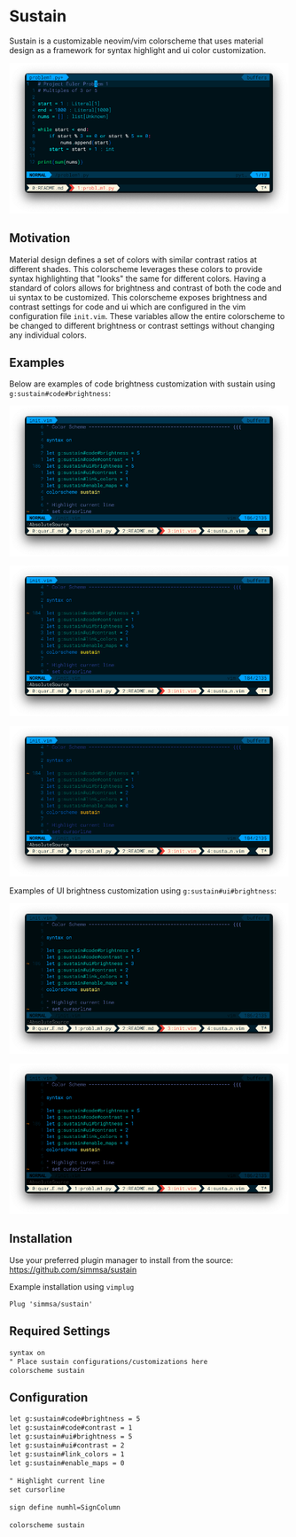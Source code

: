 # Sustain

Sustain is a customizable neovim/vim colorscheme that uses material design as a framework for syntax highlight and ui color customization.

![Sustain Colorscheme Screenshot](docs/sustain_default.png)

## Motivation

Material design defines a set of colors with similar contrast ratios at different shades. This colorscheme leverages these colors to provide syntax highlighting that "looks" the same for different colors. Having a standard of colors allows for brightness and contrast of both the code and ui syntax to be customized. This colorscheme exposes brightness and contrast settings for code and ui which are configured in the vim configuration file `init.vim`. These variables allow the entire colorscheme to be changed to different brightness or contrast settings without changing any individual colors.

## Examples

Below are examples of code brightness customization with sustain using `g:sustain#code#brightness`:

![Sustain default code and ui brightness](docs/sustain_ui_light.png)

![Sustain medium darkness code](docs/sustain_code_medium.png)

![Sustain dark code](docs/sustain_code_dark.png)

Examples of UI brightness customization using `g:sustain#ui#brightness`:

![Sustain medium darkness UI](docs/sustain_ui_medium.png)

![Sustain dark UI](docs/sustain_ui_dark.png)

## Installation

Use your preferred plugin manager to install from the source: <https://github.com/simmsa/sustain>

Example installation using `vimplug`

```vim
Plug 'simmsa/sustain'
```

## Required Settings

```vim
syntax on
" Place sustain configurations/customizations here
colorscheme sustain
```

## Configuration

```vim
let g:sustain#code#brightness = 5
let g:sustain#code#contrast = 1
let g:sustain#ui#brightness = 5
let g:sustain#ui#contrast = 2
let g:sustain#link_colors = 1
let g:sustain#enable_maps = 0

" Highlight current line
set cursorline

sign define numhl=SignColumn

colorscheme sustain
```
